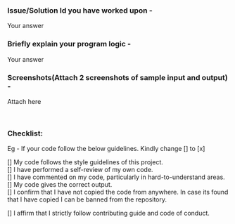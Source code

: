 ### Issue/Solution Id you have worked upon - 
Your answer

### Briefly explain your program logic - 
Your answer

### Screenshots(Attach 2 screenshots of sample input and output) - 
Attach here


<br>

### Checklist:
Eg - If your code follow the below guidelines. Kindly change [] to [x]

[] My code follows the style guidelines of this project.<br>
[] I have performed a self-review of my own code.<br>
[] I have commented on my code, particularly in hard-to-understand areas.<br>
[] My code gives the correct output.<br>
[] I confirm that I have not copied the code from anywhere. In case its found that I have copied I can be banned from the repository.<br>


[] I affirm that I strictly follow contributing guide and code of conduct.
